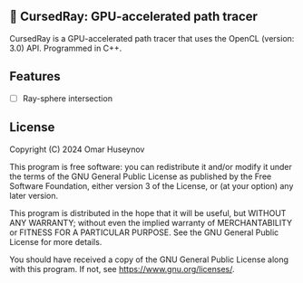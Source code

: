 ## 🌻 CursedRay: GPU-accelerated path tracer

CursedRay is a GPU-accelerated path tracer that uses the OpenCL (version: 3.0) API. Programmed in C++.

## Features

- [ ] Ray-sphere intersection

## License

Copyright (C) 2024 Omar Huseynov

This program is free software: you can redistribute it and/or modify
it under the terms of the GNU General Public License as published by
the Free Software Foundation, either version 3 of the License, or
(at your option) any later version.

This program is distributed in the hope that it will be useful,
but WITHOUT ANY WARRANTY; without even the implied warranty of
MERCHANTABILITY or FITNESS FOR A PARTICULAR PURPOSE.  See the
GNU General Public License for more details.

You should have received a copy of the GNU General Public License
along with this program.  If not, see <https://www.gnu.org/licenses/>.
